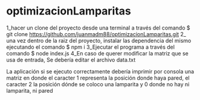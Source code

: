 # optimizacionLamparitas
1_hacer un clone del proyecto desde una terminal a través del comando 
$ git clone https://github.com/juanmadm88/optimizacionLamparitas.git
2_ una vez dentro de la raiz del proyecto, instalar las dependencia del mismo ejecutando el comando
$ npm i
3_Ejecutar el programa a través del comando 
$ node index.js
4_En caso de querer modificar la matriz que se usa de entrada,
Se debería editar el archivo data.txt


La aplicación si se ejecuto correctamente debería imprimir por consola
una matriz en donde el caracter 1 representa la posición donde haya pared, 
el caracter 2 la posición dónde se coloco una lamparita y 0 donde no hay ni lamparita, ni pared
